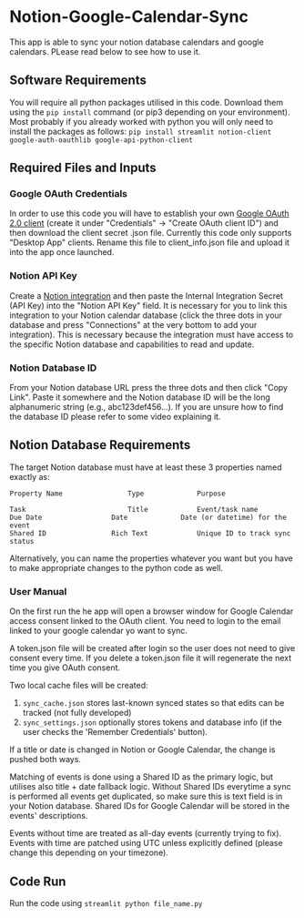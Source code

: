# Notion-Google-Calendar-Sync
This app is able to sync your notion database calendars and google calendars. PLease read below to see how to use it.

## Software Requirements
You will require all python packages utilised in this code. Download them using the `pip install` command (or pip3 depending on your environment). Most probably if you already worked with python you will only need to install the packages as follows: `pip install streamlit notion-client google-auth-oauthlib google-api-python-client`

## Required Files and Inputs
### Google OAuth Credentials
In order to use this code you will have to establish your own [Google OAuth 2.0 client](https://console.cloud.google.com/welcome) (create it under "Credentials" → "Create OAuth client ID") and then download the client secret .json file. Currently this code only supports "Desktop App" clients. Rename this file to client_info.json file and upload it into the app once launched. 

### Notion API Key
Create a [Notion integration](https://www.notion.so/my-integrations) and then paste the Internal Integration Secret (API Key) into the "Notion API Key" field. It is necessary for you to link this integration to your Notion calendar database (click the three dots in your database and press "Connections" at the very bottom to add your integration). This is necessary because the integration must have access to the specific Notion database and capabilities to read and update.

### Notion Database ID
From your Notion database URL press the three dots and then click "Copy Link". Paste it somewhere and the Notion database ID will be the long alphanumeric string (e.g., abc123def456...). If you are unsure how to find the database ID please refer to some video explaining it. 

## Notion Database Requirements
The target Notion database must have at least these 3 properties named exactly as: 
```
Property Name	             Type	          Purpose

Task	                     Title	          Event/task name
Due Date	             Date	          Date (or datetime) for the event
Shared ID	             Rich Text	          Unique ID to track sync status
```
Alternatively, you can name the properties whatever you want but you have to make appropriate changes to the python code as well. 

### User Manual
On the first run the he app will open a browser window for Google Calendar access consent linked to the OAuth client. You need to login to the email linked to your google calendar yo want to sync.

A token.json file will be created after login so the user does not need to give consent every time. If you delete a token.json file it will regenerate the next time you give OAuth consent.

Two local cache files will be created: 
1. `sync_cache.json` stores last-known synced states so that edits can be tracked (not fully developed)
2. `sync_settings.json` optionally stores tokens and database info (if the user checks the 'Remember Credentials' button).

If a title or date is changed in Notion or Google Calendar, the change is pushed both ways.

Matching of events is done using a Shared ID as the primary logic, but utilises also title + date fallback logic. Without Shared IDs everytime a sync is performed all events get duplicated, so make sure this is text field is in your Notion database. Shared IDs for Google Calendar will be stored in the events' descriptions. 

Events without time are treated as all-day events (currently trying to fix). Events with time are patched using UTC unless explicitly defined (please change this depending on your timezone).

## Code Run
Run the code using `streamlit python file_name.py`

